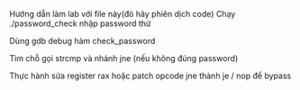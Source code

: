 Hướng dẫn làm lab với file này(đó hãy phiên dịch code)
Chạy ./password_check nhập password thử

Dùng gdb debug hàm check_password

Tìm chỗ gọi strcmp và nhánh jne (nếu không đúng password)

Thực hành sửa register rax hoặc patch opcode jne thành je / nop để bypass

